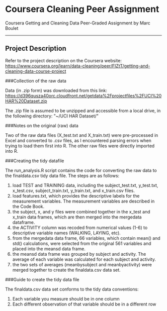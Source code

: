 # Coursera Cleaning Peer Assignment
Coursera Getting and Cleaning Data Peer-Graded Assignment by Marc Boulet

---

## Project Description
Refer to the project description on the Coursera website:
https://www.coursera.org/learn/data-cleaning/peer/FIZtT/getting-and-cleaning-data-course-project

###Collection of the raw data

Data (in .zip form) was downloaded from this link: https://d396qusza40orc.cloudfront.net/getdata%2Fprojectfiles%2FUCI%20HAR%20Dataset.zip

The .zip file is assumed to be unzipped and accessible from a local drive, in the following directory: "~/UCI HAR Dataset/"

###Notes on the original (raw) data

Two of the raw data files (X_test.txt and X_train.txt) were pre-processed in Excel and converted to .csv files, as I encountered parsing errors when trying to load them first into R. The other raw files were directly imported into R.

###Creating the tidy datafile

The run_analysis.R script contains the code for converting the raw data to the finaldata.csv tidy data file.
The steps are as follows:

1) load TEST and TRAINING data, including the subject_test.txt, y_test.txt, x_test.csv, subject_train.txt, y_train.txt, and x_train.csv files. 
2) load features.txt, which provides the descriptive labels for the measurement variables. The measurement variables are described in the Code Book.
3) the subject, x, and y files were combined together in the x_test and x_train data frames, which are then merged into the mergedata dataframe.
4) the ACTIVITY column was recoded from numerical values (1-6) to descriptive variable names (WALKING, LAYING, etc).
5) from the mergedata data frame, 66 variables, which contain mean() and std() calculations, were selected from the original 561 variables and placed into the meansd data frame.
6) the meansd data frame was grouped by subject and activity. The average of each variable was calculated for each subject and activity.
7) the two sets of averages (meanbysubject and meanbyactivity) were merged together to create the finaldata.csv data set.

###Guide to create the tidy data file

The finaldata.csv data set conforms to the tidy data conventions:
1) Each variable you measure should be in one column
2) Each different observation of that variable should be in a different row
